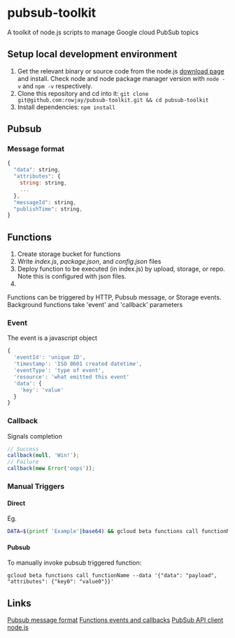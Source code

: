# pubsub-toolkit
A toolkit of node.js scripts to manage Google cloud PubSub topics

## Setup local development environment
1. Get the relevant binary or source code from the node.js [download page](https://nodejs.org/en/download/) and install. Check node and node package manager version with `node -v` and `npm -v` respectively.
2. Clone this repository and cd into it: `git clone git@github.com:rowjay/pubsub-toolkit.git && cd pubsub-toolkit`
3. Install dependencies: `npm install`

## Pubsub

### Message format
```javascript
{
  "data": string,
  "attributes": {
    string: string,
    ...
  },
  "messageId": string,
  "publishTime": string,
}
```

## Functions
1. Create storage bucket for functions
2. Write *index.js*, *package.json*, and *config.json* files
3. Deploy function to be executed (in index.js) by upload, storage, or repo. Note this is configured with json files.
4. 

Functions can be triggered by HTTP, Pubsub message, or Storage events.
Background functions take 'event' and 'callback' parameters

### Event
The event is a javascript object
```javascript
{
  'eventId': 'unique ID',
  'timestamp': 'ISO 8601 created datetime',
  'eventType': 'type of event',
  'resource': 'what emitted this event'
  'data': {
    'key': 'value'
  }
}
```
### Callback
Signals completion
```javascript
// Success
callback(null, 'Win!');
// Failure
callback(new Error('oops'));
```
### Manual Triggers
#### Direct
Eg.
```bash
DATA=$(printf 'Example'|base64) && gcloud beta functions call functionName --data '{"x":"'$DATA'"}'
```
#### Pubsub
To manually invoke pubsub triggered function:
```
gcloud beta functions call functionName --data '{"data": "payload", "attributes": {"key0": "value0"}}'
```


## Links
[Pubsub message format](https://cloud.google.com/pubsub/docs/reference/rest/v1/PubsubMessage)
[Functions events and callbacks](https://cloud.google.com/functions/docs/writing/background)
[PubSub API client node.js](https://googlecloudplatform.github.io/google-cloud-node/#/docs/pubsub/master/pubsub)
